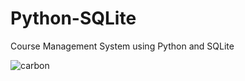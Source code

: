 # Python-SQLite
Course Management System using Python and SQLite

![carbon](https://user-images.githubusercontent.com/75618822/129150868-4a6978c8-7f54-44d2-b592-c2d6962bcf89.png)
